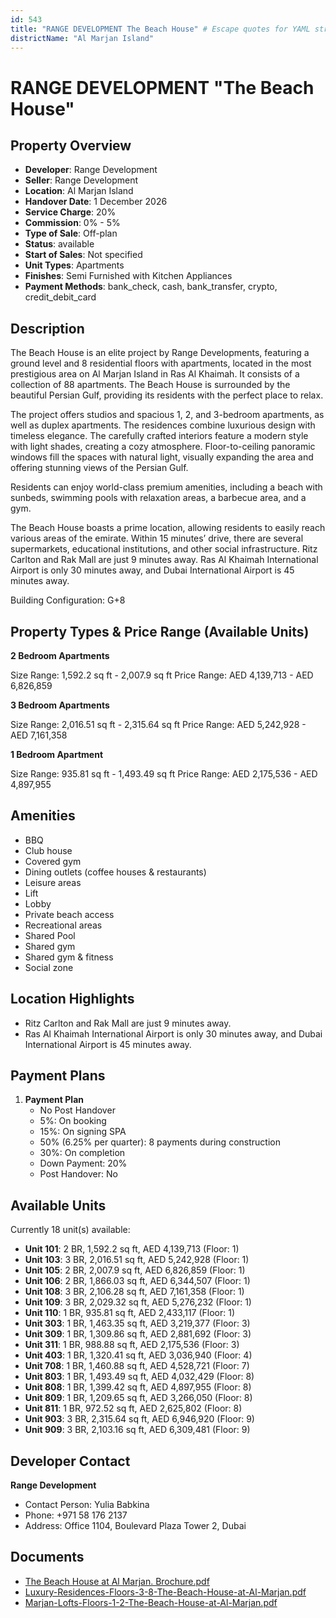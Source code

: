 ```yaml
---
id: 543
title: "RANGE DEVELOPMENT The Beach House" # Escape quotes for YAML string
districtName: "Al Marjan Island"
---
```


# RANGE DEVELOPMENT "The Beach House"

## Property Overview
- **Developer**: Range Development
- **Seller**: Range Development
- **Location**: Al Marjan Island
- **Handover Date**: 1 December 2026
- **Service Charge**: 20%
- **Commission**: 0% - 5%
- **Type of Sale**: Off-plan
- **Status**: available
- **Start of Sales**: Not specified
- **Unit Types**: Apartments
- **Finishes**: Semi Furnished with Kitchen Appliances
- **Payment Methods**: bank_check, cash, bank_transfer, crypto, credit_debit_card

## Description
The Beach House is an elite project by Range Developments, featuring a ground level and 8 residential floors with apartments, located in the most prestigious area on Al Marjan Island in Ras Al Khaimah. It consists of a collection of 88 apartments. The Beach House is surrounded by the beautiful Persian Gulf, providing its residents with the perfect place to relax.

The project offers studios and spacious 1, 2, and 3-bedroom apartments, as well as duplex apartments. The residences combine luxurious design with timeless elegance. The carefully crafted interiors feature a modern style with light shades, creating a cozy atmosphere. Floor-to-ceiling panoramic windows fill the spaces with natural light, visually expanding the area and offering stunning views of the Persian Gulf.

Residents can enjoy world-class premium amenities, including a beach with sunbeds, swimming pools with relaxation areas, a barbecue area, and a gym.

The Beach House boasts a prime location, allowing residents to easily reach various areas of the emirate. Within 15 minutes’ drive, there are several supermarkets, educational institutions, and other social infrastructure. Ritz Carlton and Rak Mall are just 9 minutes away. Ras Al Khaimah International Airport is only 30 minutes away, and Dubai International Airport is 45 minutes away.

Building Configuration: G+8

## Property Types & Price Range (Available Units)
**2 Bedroom Apartments**

Size Range: 1,592.2 sq ft - 2,007.9 sq ft
Price Range: AED 4,139,713 - AED 6,826,859

**3 Bedroom Apartments**

Size Range: 2,016.51 sq ft - 2,315.64 sq ft
Price Range: AED 5,242,928 - AED 7,161,358

**1 Bedroom Apartment**

Size Range: 935.81 sq ft - 1,493.49 sq ft
Price Range: AED 2,175,536 - AED 4,897,955

## Amenities
- BBQ
- Club house
- Covered gym
- Dining outlets  (coffee houses & restaurants)
- Leisure areas
- Lift
- Lobby
- Private beach access
- Recreational areas
- Shared Pool
- Shared gym
- Shared gym & fitness
- Social zone

## Location Highlights
- Ritz Carlton and Rak Mall are just 9 minutes away.
- Ras Al Khaimah International Airport is only 30 minutes away, and Dubai International Airport is 45 minutes away.

## Payment Plans
1. **Payment Plan**
   - No Post Handover
   - 5%: On booking
   - 15%: On signing SPA
   - 50% (6.25% per quarter): 8 payments during construction
   - 30%: On completion
   - Down Payment: 20%
   - Post Handover: No

## Available Units
Currently 18 unit(s) available:
- **Unit 101**: 2 BR, 1,592.2 sq ft, AED 4,139,713 (Floor: 1)
- **Unit 103**: 3 BR, 2,016.51 sq ft, AED 5,242,928 (Floor: 1)
- **Unit 105**: 2 BR, 2,007.9 sq ft, AED 6,826,859 (Floor: 1)
- **Unit 106**: 2 BR, 1,866.03 sq ft, AED 6,344,507 (Floor: 1)
- **Unit 108**: 3 BR, 2,106.28 sq ft, AED 7,161,358 (Floor: 1)
- **Unit 109**: 3 BR, 2,029.32 sq ft, AED 5,276,232 (Floor: 1)
- **Unit 110**: 1 BR, 935.81 sq ft, AED 2,433,117 (Floor: 1)
- **Unit 303**: 1 BR, 1,463.35 sq ft, AED 3,219,377 (Floor: 3)
- **Unit 309**: 1 BR, 1,309.86 sq ft, AED 2,881,692 (Floor: 3)
- **Unit 311**: 1 BR, 988.88 sq ft, AED 2,175,536 (Floor: 3)
- **Unit 403**: 1 BR, 1,320.41 sq ft, AED 3,036,940 (Floor: 4)
- **Unit 708**: 1 BR, 1,460.88 sq ft, AED 4,528,721 (Floor: 7)
- **Unit 803**: 1 BR, 1,493.49 sq ft, AED 4,032,429 (Floor: 8)
- **Unit 808**: 1 BR, 1,399.42 sq ft, AED 4,897,955 (Floor: 8)
- **Unit 809**: 1 BR, 1,209.65 sq ft, AED 3,266,050 (Floor: 8)
- **Unit 811**: 1 BR, 972.52 sq ft, AED 2,625,802 (Floor: 8)
- **Unit 903**: 3 BR, 2,315.64 sq ft, AED 6,946,920 (Floor: 9)
- **Unit 909**: 3 BR, 2,103.16 sq ft, AED 6,309,481 (Floor: 9)

## Developer Contact
**Range Development**
- Contact Person: Yulia Babkina
- Phone: +971 58 176 2137
- Address: Office 1104, Boulevard Plaza Tower 2, Dubai

## Documents
- [The Beach House at Al Marjan. Brochure.pdf](https://cdn.geniemap.net/2023/11/10/Eipt1UainPn4bbSJOqo1ViiNnINAOLIOllxjxvNa.pdf)
- [Luxury-Residences-Floors-3-8-The-Beach-House-at-Al-Marjan.pdf](https://cdn.geniemap.net/2024/10/10/qJNVPbZRzg2vMy5j0xwMn1NxCS3wGjZgJTKyreDE.pdf)
- [Marjan-Lofts-Floors-1-2-The-Beach-House-at-Al-Marjan.pdf](https://cdn.geniemap.net/2024/10/10/Gzcvut1Mx34Qxb8r4cPAWBsJkRmJKo7gmMUtgGPm.pdf)
